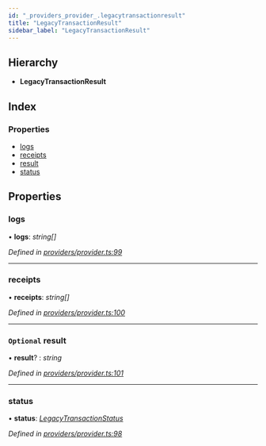 ```yaml
---
id: "_providers_provider_.legacytransactionresult"
title: "LegacyTransactionResult"
sidebar_label: "LegacyTransactionResult"
---
```


## Hierarchy

* **LegacyTransactionResult**

## Index

### Properties

* [logs](_providers_provider_.legacytransactionresult.md#logs)
* [receipts](_providers_provider_.legacytransactionresult.md#receipts)
* [result](_providers_provider_.legacytransactionresult.md#optional-result)
* [status](_providers_provider_.legacytransactionresult.md#status)

## Properties

###  logs

• **logs**: *string[]*

*Defined in [providers/provider.ts:99](https://github.com/nearprotocol/nearlib/blob/a0bd9b2/src.ts/providers/provider.ts#L99)*

___

###  receipts

• **receipts**: *string[]*

*Defined in [providers/provider.ts:100](https://github.com/nearprotocol/nearlib/blob/a0bd9b2/src.ts/providers/provider.ts#L100)*

___

### `Optional` result

• **result**? : *string*

*Defined in [providers/provider.ts:101](https://github.com/nearprotocol/nearlib/blob/a0bd9b2/src.ts/providers/provider.ts#L101)*

___

###  status

• **status**: *[LegacyTransactionStatus](../enums/_providers_provider_.legacytransactionstatus.md)*

*Defined in [providers/provider.ts:98](https://github.com/nearprotocol/nearlib/blob/a0bd9b2/src.ts/providers/provider.ts#L98)*
